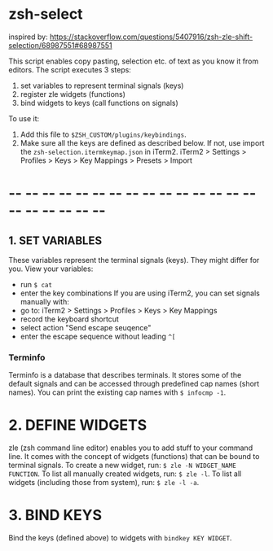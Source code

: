 # zsh-select

inspired by: https://stackoverflow.com/questions/5407916/zsh-zle-shift-selection/68987551#68987551

This script enables copy pasting, selection etc. of text as you know it from editors.
The script executes 3 steps:
  1. set variables to represent terminal signals (keys)
  2. register zle widgets (functions)
  3. bind widgets to keys (call functions on signals)

To use it:
  1. Add this file to `$ZSH_CUSTOM/plugins/keybindings`.
  2. Make sure all the keys are defined as described below.
     If not, use import the `zsh-selection.itermkeymap.json` in iTerm2.
     iTerm2 > Settings > Profiles > Keys > Key Mappings > Presets > Import

# -- -- -- -- -- -- -- -- -- -- -- -- -- -- -- -- -- -- -- -- --

## 1. SET VARIABLES

These variables represent the terminal signals (keys).
They might differ for you.
View your variables:
  - run `$ cat`
  - enter the key combinations
If you are using iTerm2, you can set signals manually with:
  - go to: iTerm2 > Settings > Profiles > Keys > Key Mappings
  - record the keyboard shortcut
  - select action "Send escape seuqence"
  - enter the escape sequence without leading `^[`

### Terminfo

Terminfo is a database that describes terminals.
It stores some of the default signals and can be accessed through predefined cap names (short names).
You can print the existing cap names with `$ infocmp -1`.


# 2. DEFINE WIDGETS

zle (zsh command line editor) enables you to add stuff to your command line.
It comes with the concept of widgets (functions) that can be bound to terminal signals.
To create a new widget, run: `$ zle -N WIDGET_NAME FUNCTION`.
To list all manually created widgets, run: `$ zle -l`.
To list all widgets (including those from system), run: `$ zle -l -a`.

# 3. BIND KEYS

Bind the keys (defined above) to widgets with `bindkey KEY WIDGET`.
